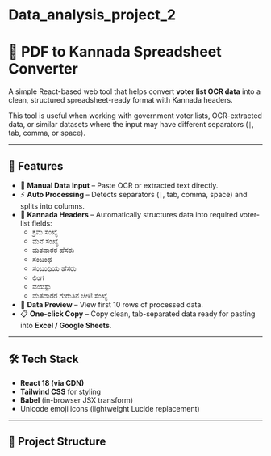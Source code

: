# Data_analysis_project_2
# 📄 PDF to Kannada Spreadsheet Converter

A simple React-based web tool that helps convert **voter list OCR data** into a clean, structured spreadsheet-ready format with Kannada headers.  

This tool is useful when working with government voter lists, OCR-extracted data, or similar datasets where the input may have different separators (`|`, tab, comma, or space).  

---

## 🚀 Features
- 📝 **Manual Data Input** – Paste OCR or extracted text directly.  
- ⚡ **Auto Processing** – Detects separators (`|`, tab, comma, space) and splits into columns.  
- 🎯 **Kannada Headers** – Automatically structures data into required voter-list fields:  
  - ಕ್ರಮ ಸಂಖ್ಯೆ  
  - ಮನೆ ಸಂಖ್ಯೆ  
  - ಮತದಾರರ ಹೆಸರು  
  - ಸಂಬಂಧ  
  - ಸಂಬಂಧಿಯ ಹೆಸರು  
  - ಲಿಂಗ  
  - ವಯಸ್ಸು  
  - ಮತದಾರರ ಗುರುತಿನ ಚೀಟಿ ಸಂಖ್ಯೆ  
- 👀 **Data Preview** – View first 10 rows of processed data.  
- 📋 **One-click Copy** – Copy clean, tab-separated data ready for pasting into **Excel / Google Sheets**.  

---

## 🛠️ Tech Stack
- **React 18 (via CDN)**
- **Tailwind CSS** for styling
- **Babel** (in-browser JSX transform)
- Unicode emoji icons (lightweight Lucide replacement)

---

## 📂 Project Structure
